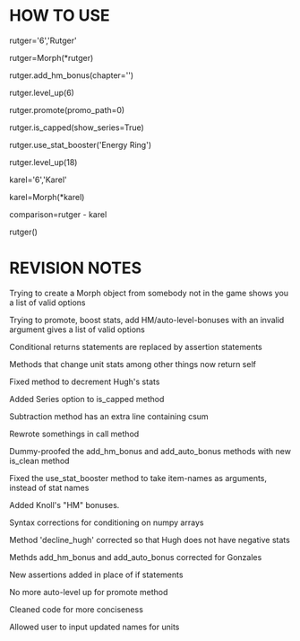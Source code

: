 HOW TO USE
===
rutger='6','Rutger'

rutger=Morph(\*rutger)

rutger.add_hm_bonus(chapter='')

rutger.level_up(6)

rutger.promote(promo_path=0)

rutger.is_capped(show_series=True)

rutger.use_stat_booster('Energy Ring')

rutger.level_up(18)

karel='6','Karel'

karel=Morph(\*karel)

comparison=rutger - karel

rutger()

REVISION NOTES
===
Trying to create a Morph object from somebody not in the game shows you a list of valid options

Trying to promote, boost stats, add HM/auto-level-bonuses with an invalid argument gives a list of valid options

Conditional returns statements are replaced by assertion statements

Methods that change unit stats among other things now return self

Fixed method to decrement Hugh's stats

Added Series option to is_capped method

Subtraction method has an extra line containing csum

Rewrote somethings in call method

Dummy-proofed the add_hm_bonus and add_auto_bonus methods with new is_clean method

Fixed the use_stat_booster method to take item-names as arguments, instead of stat names

Added Knoll's "HM" bonuses.

Syntax corrections for conditioning on numpy arrays

Method \'decline_hugh\' corrected so that Hugh does not have negative stats

Methds add_hm_bonus and add_auto_bonus corrected for Gonzales

New assertions added in place of if statements

No more auto-level up for promote method

Cleaned code for more conciseness

Allowed user to input updated names for units
